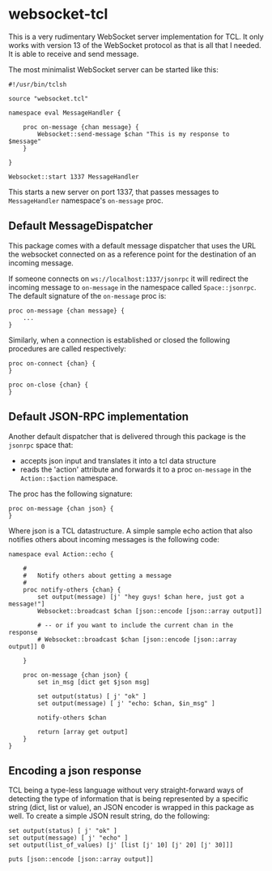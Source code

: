 websocket-tcl
=============

This is a very rudimentary WebSocket server implementation for TCL. It only works with version 13 of the WebSocket protocol as that is all that I needed. It is able to receive and send message.

The most minimalist WebSocket server can be started like this:

    #!/usr/bin/tclsh
    
    source "websocket.tcl"
    
    namespace eval MessageHandler {
    
    	proc on-message {chan message} {
    		Websocket::send-message $chan "This is my response to $message"
    	}
    
    }
    
    Websocket::start 1337 MessageHandler

This starts a new server on port 1337, that passes messages to `MessageHandler` namespace's `on-message` proc.

## Default MessageDispatcher

This package comes with a default message dispatcher that uses the URL the websocket connected on as a reference point for the destination of an incoming message. 

If someone connects on `ws://localhost:1337/jsonrpc` it will redirect the incoming message to `on-message` in the namespace called `Space::jsonrpc`. The default signature of the `on-message` proc is:

    proc on-message {chan message} {
        ...
    }

Similarly, when a connection is established or closed the following procedures are called respectively:

    proc on-connect {chan} {
    }

    proc on-close {chan} {
    }

## Default JSON-RPC implementation

Another default dispatcher that is delivered through this package is the `jsonrpc` space that:

* accepts json input and translates it into a tcl data structure
* reads the 'action' attribute and forwards it to a proc `on-message` in the `Action::$action` namespace. 

The proc has the following signature:

    proc on-message {chan json} {
    }

Where json is a TCL datastructure. A simple sample echo action that also notifies others about incoming messages is the following code:


    namespace eval Action::echo {

        #
        #   Notify others about getting a message
        #
        proc notify-others {chan} {
            set output(message) [j' "hey guys! $chan here, just got a message!"]
            Websocket::broadcast $chan [json::encode [json::array output]]

            # -- or if you want to include the current chan in the response
            # Websocket::broadcast $chan [json::encode [json::array output]] 0

        }

        proc on-message {chan json} {
            set in_msg [dict get $json msg]

            set output(status) [ j' "ok" ]
            set output(message) [ j' "echo: $chan, $in_msg" ]

            notify-others $chan
     
            return [array get output]
        }
    }

## Encoding a json response

TCL being a type-less language without very straight-forward ways of detecting the type of information that is being represented by a specific string (dict, list or value), an JSON encoder is wrapped in this package as well. To create a simple JSON result string, do the following:

    set output(status) [ j' "ok" ]
    set output(message) [ j' "echo" ]
    set output(list_of_values) [j' [list [j' 10] [j' 20] [j' 30]]]

    puts [json::encode [json::array output]]




